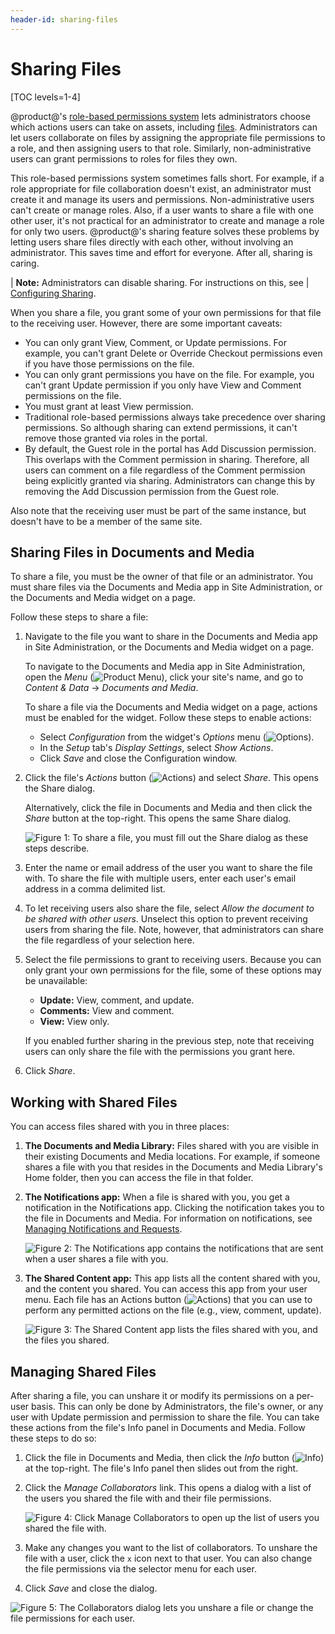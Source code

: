 ```yaml
---
header-id: sharing-files
---
```


# Sharing Files

[TOC levels=1-4]

@product@'s 
[role-based permissions system](/discover/portal/-/knowledge_base/7-2/roles-and-permissions) 
lets administrators choose which actions users can take on assets, including 
[files](/discover/portal/-/knowledge_base/7-2/adding-files-to-a-document-library#granting-file-permissions-and-roles). 
Administrators can let users collaborate on files by assigning the appropriate 
file permissions to a role, and then assigning users to that role. Similarly, 
non-administrative users can grant permissions to roles for files they own. 

This role-based permissions system sometimes falls short. For example, if a role 
appropriate for file collaboration doesn't exist, an administrator must create 
it and manage its users and permissions. Non-administrative users can't create 
or manage roles. Also, if a user wants to share a file with one other user, it's 
not practical for an administrator to create and manage a role for only two 
users. @product@'s sharing feature solves these problems by letting users share 
files directly with each other, without involving an administrator. This saves 
time and effort for everyone. After all, sharing is caring. 

| **Note:** Administrators can disable sharing. For instructions on this, see 
| [Configuring Sharing](/discover/portal/-/knowledge_base/7-2/configuring-sharing). 

When you share a file, you grant some of your own permissions for that file to 
the receiving user. However, there are some important caveats: 

-   You can only grant View, Comment, or Update permissions. For example, you 
    can't grant Delete or Override Checkout permissions even if you have those 
    permissions on the file. 
-   You can only grant permissions you have on the file. For example, you can't 
    grant Update permission if you only have View and Comment permissions on the 
    file. 
-   You must grant at least View permission. 
-   Traditional role-based permissions always take precedence over sharing 
    permissions. So although sharing can extend permissions, it can't remove 
    those granted via roles in the portal. 
-   By default, the Guest role in the portal has Add Discussion permission. This 
    overlaps with the Comment permission in sharing. Therefore, all users can 
    comment on a file regardless of the Comment permission being explicitly 
    granted via sharing. Administrators can change this by removing the Add 
    Discussion permission from the Guest role. 

Also note that the receiving user must be part of the same instance, but doesn't 
have to be a member of the same site. 

## Sharing Files in Documents and Media

To share a file, you must be the owner of that file or an administrator. You 
must share files via the Documents and Media app in Site Administration, or the 
Documents and Media widget on a page. 

Follow these steps to share a file: 

1.  Navigate to the file you want to share in the Documents and Media app in 
    Site Administration, or the Documents and Media widget on a page. 

    To navigate to the Documents and Media app in Site Administration, open the 
    *Menu* 
    (![Product Menu](../../../../images/icon-menu.png)), 
    click your site's name, and go to *Content & Data* &rarr; 
    *Documents and Media*. 

    To share a file via the Documents and Media widget on a page, actions must 
    be enabled for the widget. Follow these steps to enable actions: 

    -   Select *Configuration* from the widget's *Options* menu 
        (![Options](../../../../images/icon-app-options.png)). 
    -   In the *Setup* tab's *Display Settings*, select *Show Actions*. 
    -   Click *Save* and close the Configuration window. 

2.  Click the file's *Actions* button 
    (![Actions](../../../../images/icon-actions.png)) 
    and select *Share*. This opens the Share dialog. 

    Alternatively, click the file in Documents and Media and then click the 
    *Share* button at the top-right. This opens the same Share dialog. 

    ![Figure 1: To share a file, you must fill out the Share dialog as these steps describe.](../../../../images/sharing-file.png)

3.  Enter the name or email address of the user you want to share the file with. 
    To share the file with multiple users, enter each user's email address in a 
    comma delimited list. 

4.  To let receiving users also share the file, select 
    *Allow the document to be shared with other users*. Unselect this option to 
    prevent receiving users from sharing the file. Note, however, that 
    administrators can share the file regardless of your selection here. 

5.  Select the file permissions to grant to receiving users. Because you can 
    only grant your own permissions for the file, some of these options may be 
    unavailable: 

    -   **Update:** View, comment, and update.
    -   **Comments:** View and comment.
    -   **View:** View only.

    If you enabled further sharing in the previous step, note that receiving 
    users can only share the file with the permissions you grant here. 

6.  Click *Share*. 

## Working with Shared Files

You can access files shared with you in three places: 

1.  **The Documents and Media Library:** Files shared with you are visible in 
    their existing Documents and Media locations. For example, if someone shares 
    a file with you that resides in the Documents and Media Library's Home 
    folder, then you can access the file in that folder. 

2.  **The Notifications app:** When a file is shared with you, you get a 
    notification in the Notifications app. Clicking the notification takes you 
    to the file in Documents and Media. For information on notifications, see 
    [Managing Notifications and Requests](/discover/portal/-/knowledge_base/7-2/managing-notifications-and-requests). 

    ![Figure 2: The Notifications app contains the notifications that are sent when a user shares a file with you.](../../../../images/sharing-notifications.png)

3.  **The Shared Content app:** This app lists all the content shared with you, 
    and the content you shared. You can access this app from your user menu. 
    Each file has an Actions button 
    (![Actions](../../../../images/icon-actions.png)) 
    that you can use to perform any permitted actions on the file (e.g., view, 
    comment, update). 

    ![Figure 3: The Shared Content app lists the files shared with you, and the files you shared.](../../../../images/shared-content-app.png)

## Managing Shared Files

After sharing a file, you can unshare it or modify its permissions on a per-user 
basis. This can only be done by Administrators, the file's owner, or any user 
with Update permission and permission to share the file. You can take these 
actions from the file's Info panel in Documents and Media. Follow these steps to 
do so: 

1.  Click the file in Documents and Media, then click the *Info* button 
    (![Info](../../../../images/icon-information-dm.png)) 
    at the top-right. The file's Info panel then slides out from the right. 

2.  Click the *Manage Collaborators* link. This opens a dialog with a list of 
    the users you shared the file with and their file permissions. 

    ![Figure 4: Click *Manage Collaborators* to open up the list of users you shared the file with.](../../../../images/sharing-info.png)

3.  Make any changes you want to the list of collaborators. To unshare the file 
    with a user, click the `x` icon next to that user. You can also change the 
    file permissions via the selector menu for each user. 

4.  Click *Save* and close the dialog. 

![Figure 5: The Collaborators dialog lets you unshare a file or change the file permissions for each user.](../../../../images/sharing-collaborators.png)
